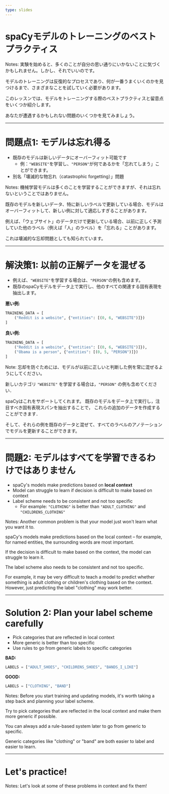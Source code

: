 ```yaml
---
type: slides
---
```


# spaCyモデルのトレーニングのベストプラクティス

Notes: 実験を始めると、多くのことが自分の思い通りにいかないことに気づくかもしれません。しかし、それでいいのです。

モデルのトレーニングは反復的なプロセスであり、何が一番うまくいくのかを見つけるまで、さまざまなことを試していく必要があります。

このレッスンでは、モデルをトレーニングする際のベストプラクティスと留意点をいくつか紹介します。

あなたが遭遇するかもしれない問題のいくつかを見てみましょう。

---

# 問題点1: モデルは忘れ得る

- 既存のモデルは新しいデータにオーバーフィット可能です
  - 例：`"WEBSITE"`を学習し、`"PERSON"`が何であるかを「忘れてしまう」ことができます。
- 別名「壊滅的な物忘れ（catastrophic forgetting）」問題

Notes: 機械学習モデルは多くのことを学習することができますが、それは忘れないということではありません。

既存のモデルを新しいデータ、特に新しいラベルで更新している場合、モデルはオーバーフィットして、新しい例に対して適応しすぎることがあります。

例えば、「ウェブサイト」のデータだけで更新している場合、以前に正しく予測していた他のラベル（例えば「人」のラベル）を「忘れる」ことがあります。

これは壊滅的な忘却問題としても知られています。

---

# 解決策1: 以前の正解データを混ぜる

- 例えば、`"WEBSITE"`を学習する場合は、`"PERSON"`の例も含めます。
- 既存のspaCyモデルをデータ上で実行し、他のすべての関連する固有表現を抽出します。

**悪い例:**

```python
TRAINING_DATA = [
    ("Reddit is a website", {"entities": [(0, 6, "WEBSITE")]})
]
```

**良い例:**

```python
TRAINING_DATA = [
    ("Reddit is a website", {"entities": [(0, 6, "WEBSITE")]}),
    ("Obama is a person", {"entities": [(0, 5, "PERSON")]})
]
```

Note: 忘却を防ぐためには、モデルが以前に正しいと判断した例を常に混ぜるようにしてください。

新しいカテゴリ `"WEBSITE"` を学習する場合は，`"PERSON"` の例も含めてください．

spaCyはこれをサポートしてくれます。
既存のモデルをデータ上で実行し，注目すべき固有表現スパンを抽出することで，
これらの追加のデータを作成することができます．

そして、それらの例を既存のデータと混ぜて、すべてのラベルのアノテーションでモデルを更新することができます。

---

# 問題2: モデルはすべてを学習できるわけではありません

- spaCy's models make predictions based on **local context**
- Model can struggle to learn if decision is difficult to make based on context
- Label scheme needs to be consistent and not too specific
  - For example: `"CLOTHING"` is better than `"ADULT_CLOTHING"` and
    `"CHILDRENS_CLOTHING"`

Notes: Another common problem is that your model just won't learn what you want
it to.

spaCy's models make predictions based on the local context – for example, for
named entities, the surrounding words are most important.

If the decision is difficult to make based on the context, the model can
struggle to learn it.

The label scheme also needs to be consistent and not too specific.

For example, it may be very difficult to teach a model to predict whether
something is adult clothing or children's clothing based on the context.
However, just predicting the label "clothing" may work better.

---

# Solution 2: Plan your label scheme carefully

- Pick categories that are reflected in local context
- More generic is better than too specific
- Use rules to go from generic labels to specific categories

**BAD:**

```python
LABELS = ["ADULT_SHOES", "CHILDRENS_SHOES", "BANDS_I_LIKE"]
```

**GOOD:**

```python
LABELS = ["CLOTHING", "BAND"]
```

Notes: Before you start training and updating models, it's worth taking a step
back and planning your label scheme.

Try to pick categories that are reflected in the local context and make them
more generic if possible.

You can always add a rule-based system later to go from generic to specific.

Generic categories like "clothing" or "band" are both easier to label and easier
to learn.

---

# Let's practice!

Notes: Let's look at some of these problems in context and fix them!
